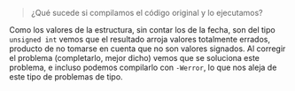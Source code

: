> ¿Qué sucede si compilamos el código original y lo ejecutamos?

Como los valores de la estructura, sin contar los de la fecha, son del tipo `unsigned int` vemos que el resultado arroja valores totalmente errados, producto de no tomarse en cuenta que no son valores signados. Al corregir el problema (completarlo, mejor dicho) vemos que se soluciona este problema, e incluso podemos compilarlo con `-Werror`, lo que nos aleja de este tipo de problemas de tipo.